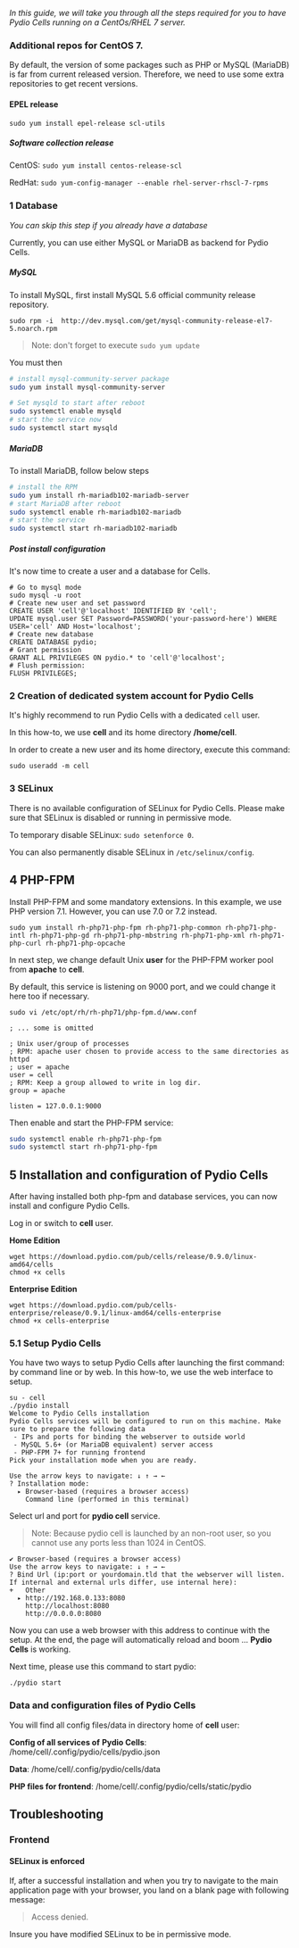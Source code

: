 
_In this guide, we will take you through all the steps required for you to have Pydio Cells running on a CentOs/RHEL 7 server._

### Additional repos for CentOS 7.
By default, the version of some packages such as PHP or MySQL (MariaDB) is far from current released version. Therefore, we need to use some extra repositories to get recent versions.

#### EPEL release
`sudo yum install epel-release scl-utils`

##### Software collection release

CentOS: `sudo yum install centos-release-scl`

RedHat: `sudo yum-config-manager --enable rhel-server-rhscl-7-rpms`

### 1 Database
*You can skip this step if you already have a database*

Currently, you can use either MySQL or MariaDB as backend for Pydio Cells.

##### MySQL


To install MySQL, first install MySQL 5.6 official community release repository.

`sudo rpm -i  http://dev.mysql.com/get/mysql-community-release-el7-5.noarch.rpm`

> Note: don't forget to execute `sudo yum update`

You must then
```bash
# install mysql-community-server package
sudo yum install mysql-community-server

# Set mysqld to start after reboot
sudo systemctl enable mysqld
# start the service now
sudo systemctl start mysqld
```

##### MariaDB

To install MariaDB, follow below steps

```bash
# install the RPM
sudo yum install rh-mariadb102-mariadb-server
# start MariaDB after reboot
sudo systemctl enable rh-mariadb102-mariadb
# start the service
sudo systemctl start rh-mariadb102-mariadb
```

##### Post install configuration
It's now time to create a user and a database for Cells.

```
# Go to mysql mode
sudo mysql -u root
# Create new user and set password
CREATE USER 'cell'@'localhost' IDENTIFIED BY 'cell';
UPDATE mysql.user SET Password=PASSWORD('your-password-here') WHERE USER='cell' AND Host='localhost';
# Create new database
CREATE DATABASE pydio;
# Grant permission
GRANT ALL PRIVILEGES ON pydio.* to 'cell'@'localhost';
# Flush permission:
FLUSH PRIVILEGES;
```

### 2 Creation of dedicated system account for Pydio Cells

It's highly recommend to run Pydio Cells with a dedicated `cell` user.

In this how-to, we use **cell** and its home directory **/home/cell**.

In order to create a new user and its home directory, execute this command:

`sudo useradd -m cell `

### 3 SELinux

There is no available configuration of SELinux for Pydio Cells. Please make sure that SELinux is disabled or running in permissive mode.

To temporary disable SELinux: `sudo setenforce 0`.

You can also permanently disable SELinux in `/etc/selinux/config`.

## 4 PHP-FPM

Install PHP-FPM and some mandatory extensions. In this example, we use PHP version 7.1. However, you can use 7.0 or 7.2 instead.

`sudo yum install rh-php71-php-fpm rh-php71-php-common rh-php71-php-intl rh-php71-php-gd rh-php71-php-mbstring rh-php71-php-xml rh-php71-php-curl rh-php71-php-opcache `

In next step, we change default Unix **user** for the PHP-FPM worker pool from **apache** to **cell**.

By default, this service is listening on 9000 port, and we could change it here too if necessary.

```
sudo vi /etc/opt/rh/rh-php71/php-fpm.d/www.conf

; ... some is omitted

; Unix user/group of processes
; RPM: apache user chosen to provide access to the same directories as httpd
; user = apache
user = cell
; RPM: Keep a group allowed to write in log dir.
group = apache

listen = 127.0.0.1:9000
```

Then enable and start the PHP-FPM service:

```bash
sudo systemctl enable rh-php71-php-fpm
sudo systemctl start rh-php71-php-fpm
```

## 5 Installation and configuration of Pydio Cells

After having installed both php-fpm and database services, you can now install and configure Pydio Cells.

Log in or switch to **cell** user.

**Home Edition**
```
wget https://download.pydio.com/pub/cells/release/0.9.0/linux-amd64/cells
chmod +x cells
```
**Enterprise Edition**

```
wget https://download.pydio.com/pub/cells-enterprise/release/0.9.1/linux-amd64/cells-enterprise
chmod +x cells-enterprise
```

### 5.1 Setup Pydio Cells

You have two ways to setup Pydio Cells after launching the first command: by command line or by web. In this how-to, we use the web interface to setup.

```
su - cell
./pydio install
Welcome to Pydio Cells installation
Pydio Cells services will be configured to run on this machine. Make sure to prepare the following data
 - IPs and ports for binding the webserver to outside world
 - MySQL 5.6+ (or MariaDB equivalent) server access
 - PHP-FPM 7+ for running frontend
Pick your installation mode when you are ready.

Use the arrow keys to navigate: ↓ ↑ → ←
? Installation mode:
  ▸ Browser-based (requires a browser access)
    Command line (performed in this terminal)
```
Select url and port for **pydio cell** service.

> Note: Because pydio cell is launched by an non-root user, so you cannot use any ports less than 1024 in CentOS.

```
✔ Browser-based (requires a browser access)
Use the arrow keys to navigate: ↓ ↑ → ←
? Bind Url (ip:port or yourdomain.tld that the webserver will listen. If internal and external urls differ, use internal here):
+   Other
  ▸ http://192.168.0.133:8080
    http://localhost:8080
    http://0.0.0.0:8080
```

Now you can use a web browser with this address to continue with the setup. At the end, the page will automatically reload and boom ... **Pydio Cells** is working.

Next time, please use this command to start pydio:

`./pydio start `

### Data and configuration files of Pydio Cells

You will find all config files/data in directory home of **cell** user:

**Config of all services of** **Pydio Cells**: /home/cell/.config/pydio/cells/pydio.json

**Data**: /home/cell/.config/pydio/cells/data

**PHP files for frontend**: /home/cell/.config/pydio/cells/static/pydio

## Troubleshooting

### Frontend

#### SELinux is enforced
If, after a successful installation and when you try to navigate to the main application page with your browser, you land on a blank page with following message:

> Access denied.

Insure you have modified SELinux to be in permissive mode.  
